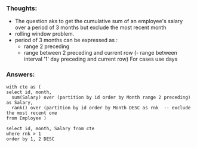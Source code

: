 ### Thoughts:

- The question aks to get the cumulative sum of an employee's salary over a period of 3 months but exclude the most recent month
- rolling window problem. 
- period of 3 months can be expressed as : 
  - range 2 preceding 
  - range between 2 preceding and current row
  (- range between interval '1' day preceding and current row) For cases use days


### Answers:
```
with cte as (
select id, month,
  sum(Salary) over (partition by id order by Month range 2 preceding) as Salary, 
  rank() over (partition by id order by Month DESC as rnk  -- exclude the most recent one
from Employee )

select id, month, Salary from cte 
where rnk > 1 
order by 1, 2 DESC

```
